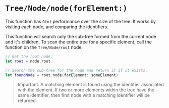 # ``Tree/Node/node(forElement:)``

This function has `O(n)` performance over the size of the tree. It works by
visiting each node, and comparing the identifiers.

This function will search only the sub-tree formed from the current node and it's
children. To scan the entire tree for a specific element, call the function on
the ``Tree/Node/root`` node.

```swift
// Get the root node.
let root = node.root

// Search the sub-tree for the node and return it if it exists.
let foundNode = root.node(forElement: someElement)
```

> Important: A matching element is found using the identifier associated with
the element. If two or more elements within the tree have the same identifier,
then first node with a matching identifier will be returned.
